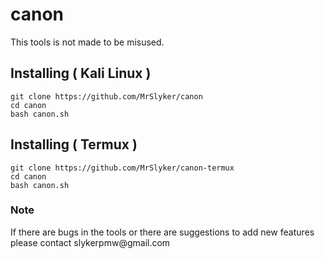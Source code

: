 # canon

<p>This tools is not made to be misused.</p>

## Installing ( Kali Linux )

```
git clone https://github.com/MrSlyker/canon
cd canon
bash canon.sh
```

## Installing ( Termux )

```
git clone https://github.com/MrSlyker/canon-termux
cd canon
bash canon.sh
```

### Note
<p>If there are bugs in the tools or there are suggestions to add new features please contact slykerpmw@gmail.com
